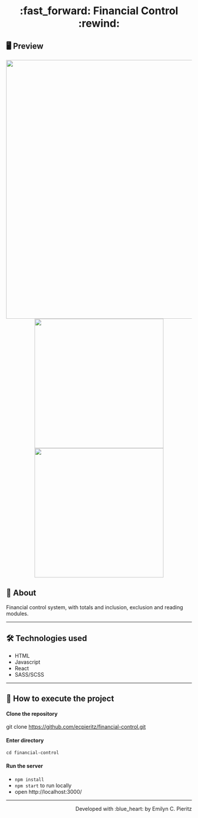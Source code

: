 <h1 align = "center"> :fast_forward: Financial Control :rewind: </h1>

## 🖥 Preview
<p align = "center">
  <img src = "xxx" width = "700" height = "auto">
  <img src = "xxx" width = "350" height = "auto">
  <img src = "xxx" width = "350" height = "auto">
</p>

## 📖 About
<p>Financial control system, with totals and inclusion, exclusion and reading modules.</p>

---

## 🛠 Technologies used
- HTML
- Javascript
- React
- SASS/SCSS

---

## 🚀 How to execute the project
#### Clone the repository
git clone https://github.com/ecpieritz/financial-control.git

#### Enter directory
`cd financial-control`

#### Run the server
- `npm install`
- `npm start` to run locally
- open http://localhost:3000/ 

---
<p align = "right">Developed with :blue_heart: by Emilyn C. Pieritz</p>
